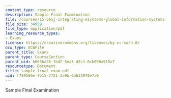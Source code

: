 ```yaml
---
content_type: resource
description: Sample Final Examination
file: /courses/15-565j-integrating-esystems-global-information-systems-spring-2002/f789566e7b1577212a9b6a633970e7a0_sample_final_exam.pdf
file_size: 34959
file_type: application/pdf
learning_resource_types:
- Exams
license: https://creativecommons.org/licenses/by-nc-sa/4.0/
ocw_type: OCWFile
parent_title: Exams
parent_type: CourseSection
parent_uid: b6636a26-1bd2-5ea3-d2c1-0cb090a915a7
resourcetype: Document
title: sample_final_exam.pdf
uid: f789566e-7b15-7721-2a9b-6a633970e7a0
---
```

Sample Final Examination